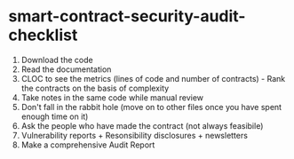 # smart-contract-security-audit-checklist
1. Download the code
2. Read the documentation
3. CLOC to see the metrics (lines of code and number of contracts) - Rank the contracts on the basis of complexity
4. Take notes in the same code while manual review
5. Don't fall in the rabbit hole (move on to other files once you have spent enough time on it)
6. Ask the people who have made the contract (not always feasibile)
7. Vulnerability reports + Resonsibility disclosures + newsletters
8. Make a comprehensive Audit Report
